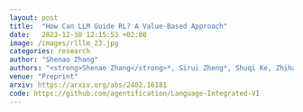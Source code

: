 ```yaml
---
layout: post
title:  "How Can LLM Guide RL? A Value-Based Approach"
date:   2023-12-30 12:15:53 +02:00
image: /images/rlllm_23.jpg
categories: research
author: "Shenao Zhang"
authors: "<strong>Shenao Zhang</strong>*, Sirui Zheng*, Shuqi Ke, Zhihan Liu, Wanxin Jin, Jianbo Yuan, Yingxiang Yang, Hongxia Yang, Zhaoran Wang"
venue: "Preprint"
arxiv: https://arxiv.org/abs/2402.16181
code: https://github.com/agentification/Language-Integrated-VI
---
```


